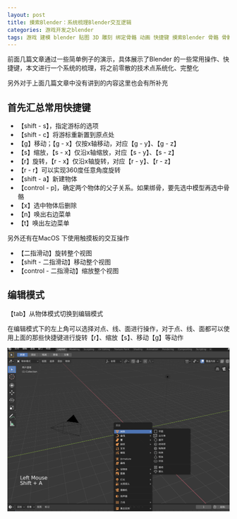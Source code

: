 ```yaml
---
layout: post
title: 摸索Blender：系统梳理Blender交互逻辑
categories: 游戏开发之blender 
tags: 游戏 建模 blender 贴图 3D 雕刻 绑定骨骼 动画 快捷键 摸索Blender 骨骼 骨骼权重 
---
```


前面几篇文章通过一些简单例子的演示，具体展示了Blender 的一些常用操作、快捷键，本文进行一个系统的梳理，将之前零散的技术点系统化、完整化

另外对于上面几篇文章中没有讲到的内容这里也会有所补充

## 首先汇总常用快捷键

* 【shift - s】，指定游标的选项
* 【shift - c】将游标重新置到原点处
* 【g】移动；【g - x】仅按x轴移动，对应【g - y】、【g - z】
* 【s】缩放，【s - x】仅沿x轴缩放，对应【s - y】、【s - z】
* 【r】旋转，【r - x】仅沿x轴旋转，对应【r - y】、【r - z】
* 【r - r】可以实现360度任意角度旋转
* 【shift - a】新建物体
* 【control - p]，确定两个物体的父子关系。如果绑骨，要先选中模型再选中骨骼
* 【x】选中物体后删除
* 【n】唤出右边菜单
* 【t】唤出左边菜单

另外还有在MacOS 下使用触摸板的交互操作

* 【二指滑动】旋转整个视图
* 【shift - 二指滑动】移动整个视图
* 【control - 二指滑动】缩放整个视图

## 编辑模式

【tab】从物体模式切换到编辑模式

在编辑模式下的左上角可以选择对点、线、面进行操作，对于点、线、面都可以使用上面的那些快捷键进行旋转【r】、缩放【s】、移动【g】等动作

![](../media/image/2019-09-14/01.gif)

